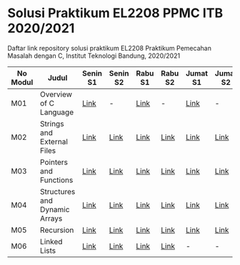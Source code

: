 # Solusi Praktikum EL2208 PPMC ITB 2020/2021
Daftar link repository solusi praktikum EL2208 Praktikum Pemecahan Masalah dengan C, Institut Teknologi Bandung, 2020/2021

| No Modul | Judul | Senin S1 | Senin S2 | Rabu S1 | Rabu S2 | Jumat S1 | Jumat S2 |
|----------|-------|----------|----------|---------|---------|----------|----------|
| M01 | Overview of C Language | [Link](https://github.com/el2208-ppmc-21/modul-1-senin-titoirfan) | - | [Link](https://github.com/el2208-ppmc-21/modul-1-rabu-titoirfan) | - | [Link](https://github.com/el2208-ppmc-21/modul-1-jumat-titoirfan) | - |
| M02 | Strings and External Files |[Link](https://github.com/el2208-ppmc-21/modul-2-senin-soal-1-titoirfan) | [Link](https://github.com/el2208-ppmc-21/modul-2-senin-soal-2-titoirfan) | [Link](https://github.com/el2208-ppmc-21-b/modul-2-rabu-soal-1-titoirfan) | [Link](https://github.com/el2208-ppmc-21-b/modul-2-rabu-soal-2-titoirfan) | [Link](https://github.com/el2208-ppmc-21-c/modul-2-jumat-soal-1-titoirfan) | [Link](https://github.com/el2208-ppmc-21-c/modul-2-jumat-soal-2-titoirfan) |
| M03 | Pointers and Functions | [Link](https://github.com/el2208-ppmc-21/modul-3-senin-soal-1-titoirfan) | [Link](https://github.com/el2208-ppmc-21/modul-3-senin-soal-2-titoirfan) | [Link](https://github.com/el2208-ppmc-21-b/modul-3-rabu-soal-1-titoirfan) | [Link](https://github.com/el2208-ppmc-21-b/modul-3-rabu-soal-2-titoirfan) | [Link](https://github.com/el2208-ppmc-21-c/modul-3-jumat-soal-1-titoirfan) | [Link](https://github.com/el2208-ppmc-21-c/modul-3-jumat-soal-2-titoirfan) |
| M04 | Structures and Dynamic Arrays | [Link](https://github.com/el2208-ppmc-21/modul-4-senin-soal-1-titoirfan) | [Link](https://github.com/el2208-ppmc-21/modul-4-senin-soal-2-titoirfan) | [Link](https://github.com/el2208-ppmc-21-b/modul-4-rabu-soal-1-titoirfan) | [Link](https://github.com/el2208-ppmc-21-b/modul-4-rabu-soal-2-titoirfan) | [Link](https://github.com/el2208-ppmc-21-c/modul-4-jumat-soal-1-titoirfan) | [Link](https://github.com/el2208-ppmc-21-c/modul-4-jumat-soal-2-titoirfan) |
| M05 | Recursion | [Link](https://github.com/el2208-ppmc-21/modul-5-senin-soal-1-titoirfan) | [Link](https://github.com/el2208-ppmc-21/modul-5-senin-soal-2-titoirfan) | [Link](https://github.com/el2208-ppmc-21-b/modul-5-rabu-soal-1-titoirfan) | [Link](https://github.com/el2208-ppmc-21-b/modul-5-rabu-soal-2-titoirfan) | [Link](https://github.com/el2208-ppmc-21-c/modul-5-jumat-soal-1-titoirfan) | [Link](https://github.com/el2208-ppmc-21-c/modul-5-jumat-soal-2-titoirfan) |
| M06 | Linked Lists | [Link](https://github.com/el2208-ppmc-21/modul-6-senin-soal-1-titoirfan) | [Link](https://github.com/el2208-ppmc-21/modul-6-senin-soal-2-titoirfan) | [Link](https://github.com/el2208-ppmc-21-b/modul-6-rabu-soal-1-titoirfan) | [Link](https://github.com/el2208-ppmc-21-b/modul-6-rabu-soal-2-titoirfan) | - | - |
